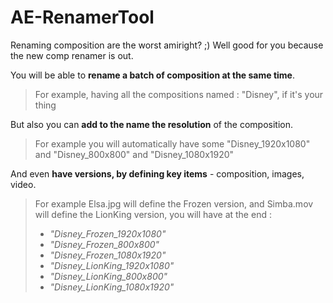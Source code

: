 # AE-RenamerTool

Renaming composition are the worst amiright? ;)
Well good for you because the new comp renamer is out.



You will be able to **rename a batch of composition at the same time**.
> For example, having all the compositions named : "Disney", if it's your thing

But also you can **add to the name the resolution** of the composition.
> For example you will automatically have some "Disney_1920x1080" and "Disney_800x800" and "Disney_1080x1920"

And even **have versions, by defining key items** - composition, images, video.
> For example Elsa.jpg will define the Frozen version, and Simba.mov will define the LionKing version, you will have at the end :
  > - _"Disney_Frozen_1920x1080"_
  > - _"Disney_Frozen_800x800"_
  > - _"Disney_Frozen_1080x1920"_
  > - _"Disney_LionKing_1920x1080"_
  > - _"Disney_LionKing_800x800"_
  > - _"Disney_LionKing_1080x1920"_
  
